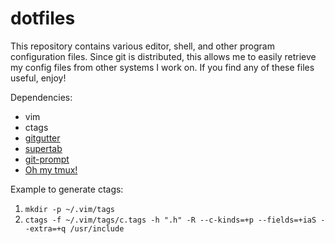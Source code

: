# dotfiles
This repository contains various editor, shell, and other program configuration files. Since git is distributed, this
allows me to easily retrieve my config files from other systems I work on. If you find any of these files useful, enjoy!

Dependencies:
* vim
* ctags
* [gitgutter](https://github.com/airblade/vim-gitgutter)
* [supertab](https://github.com/ervandew/supertab)
* [git-prompt](https://github.com/olemb/git-prompt)
* [Oh my tmux!](https://github.com/gpakosz/.tmux)

Example to generate ctags:
1. `mkdir -p ~/.vim/tags`
2. `ctags -f ~/.vim/tags/c.tags -h ".h" -R --c-kinds=+p --fields=+iaS --extra=+q /usr/include`
